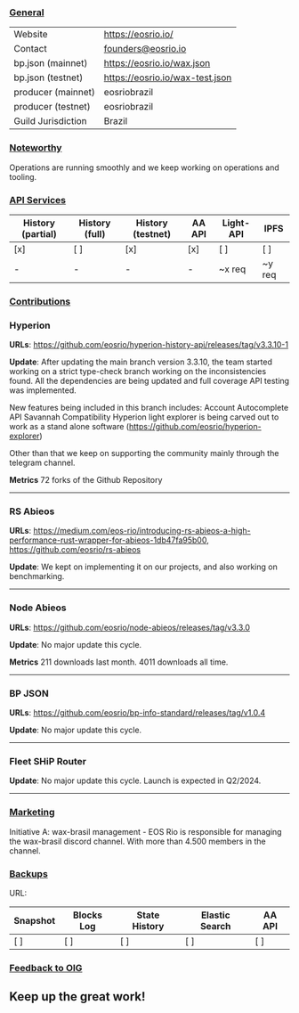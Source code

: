 ### <ins>General</ins>

|  |  |
| --- | --- |
| Website | https://eosrio.io/ |
| Contact | founders@eosrio.io |
| bp.json (mainnet) | https://eosrio.io/wax.json |
| bp.json (testnet) | https://eosrio.io/wax-test.json |
| producer (mainnet) | eosriobrazil |
| producer (testnet) | eosriobrazil |
| Guild Jurisdiction | Brazil |

### <ins>Noteworthy</ins>

Operations are running smoothly and we keep working on operations and tooling.

### <ins>API Services</ins>

| History (partial) | History (full) | History (testnet) | AA API | Light-API  | IPFS |
|--------|--------|--------|--------|--------|--------|
| [x] | [ ] | [x] | [x] | [ ] |  [ ] |
| - | - | - | - | ~x req | ~y req |

### <ins>Contributions</ins>

### Hyperion

**URLs**: https://github.com/eosrio/hyperion-history-api/releases/tag/v3.3.10-1

**Update**:
After updating the main branch version 3.3.10, the team started working on a strict type-check branch working on the inconsistencies found. All the dependencies are being updated and full coverage API testing was implemented.

New features being included in this branch includes:
Account Autocomplete API
Savannah Compatibility
Hyperion light explorer is being carved out to work as a stand alone software (https://github.com/eosrio/hyperion-explorer)

Other than that we keep on supporting the community mainly through the telegram channel.

**Metrics**
72 forks of the Github Repository


---

### RS Abieos

**URLs**: https://medium.com/eos-rio/introducing-rs-abieos-a-high-performance-rust-wrapper-for-abieos-1db47fa95b00, https://github.com/eosrio/rs-abieos

**Update**:
We kept on implementing it on our projects, and also working on benchmarking.

---

### Node Abieos

**URLs**: https://github.com/eosrio/node-abieos/releases/tag/v3.3.0

**Update**: No major update this cycle.

**Metrics**
211 downloads last month. 4011 downloads all time.


---

### BP JSON

**URLs**: https://github.com/eosrio/bp-info-standard/releases/tag/v1.0.4

**Update**: No major update this cycle.
 

---
### Fleet SHiP Router

**Update**:
No major update this cycle.
Launch is expected in Q2/2024.

---

### <ins>Marketing</ins>

Initiative A: wax-brasil management - EOS Rio is responsible for managing the wax-brasil discord channel. With more than 4.500 members in the channel.

### <ins>Backups </ins>
URL: 

| Snapshot | Blocks Log | State History | Elastic Search | AA API |
|--------|--------|--------|--------|--------|
| [ ] | [ ] | [ ] | [ ] | [ ] |


### <ins>Feedback to OIG</ins>
Keep up the great work!
----
